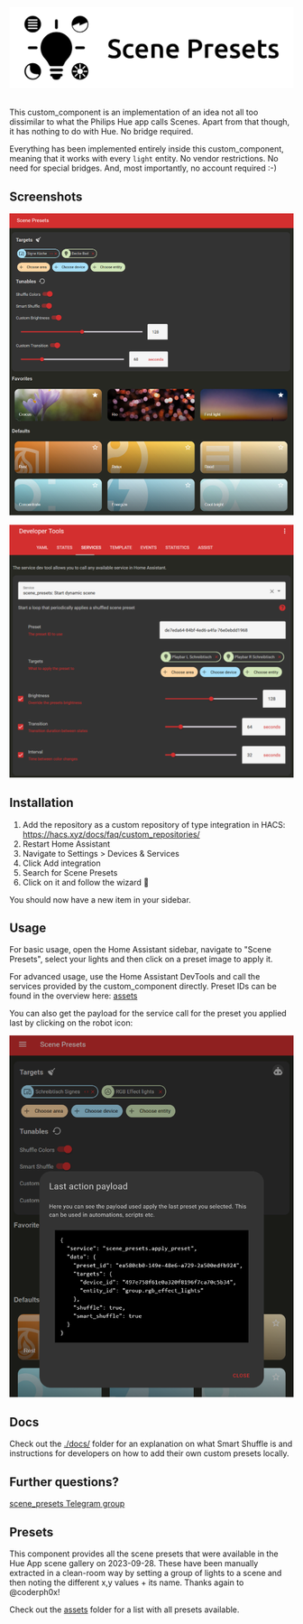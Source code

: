 <div align="center">
    <img src="assets/logo/github_banner.svg" width="600" alt="scene_presets">
</div>
<br/>

This custom_component is an implementation of an idea not all too dissimilar to what the Philips Hue app calls Scenes.
Apart from that though, it has nothing to do with Hue. No bridge required.

Everything has been implemented entirely inside this custom_component, meaning that it works with every `light` entity.
No vendor restrictions. No need for special bridges.
And, most importantly, no account required :-)

## Screenshots

![ui.png](./img/ui.png)

![service.png](./img/service.png)


## Installation

1. Add the repository as a custom repository of type integration in HACS: https://hacs.xyz/docs/faq/custom_repositories/
2. Restart Home Assistant
3. Navigate to Settings > Devices & Services
4. Click Add integration
5. Search for Scene Presets
6. Click on it and follow the wizard 🧙

You should now have a new item in your sidebar.

## Usage

For basic usage, open the Home Assistant sidebar, navigate to "Scene Presets", select your lights and then click on a preset image to apply it.

For advanced usage, use the Home Assistant DevTools and call the services provided by the custom_component directly.
Preset IDs can be found in the overview here: [assets](./custom_components/scene_presets/assets/Readme.md)

You can also get the payload for the service call for the preset you applied last by clicking on the robot icon:

![last_action_payload.png](./img/last_action_payload.png)


## Docs

Check out the [./docs/](./docs) folder for an explanation on what Smart Shuffle is and instructions for developers on how
to add their own custom presets locally.

## Further questions?
[scene_presets Telegram group](https://t.me/+RTEq2nwI9-MwNWYy)


## Presets

This component provides all the scene presets that were available in the Hue App scene gallery on 2023-09-28.
These have been manually extracted in a clean-room way by setting a group of lights to a scene and then noting the different x,y values + its name.
Thanks again to @coderph0x!

Check out the [assets](./custom_components/scene_presets/assets/Readme.md) folder for a list with all presets available.